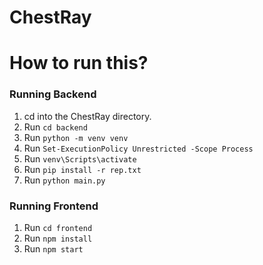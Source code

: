 # ChestRay
# How to run this? 
### Running Backend
1. cd into the ChestRay directory.
2. Run
`cd backend`
3. Run `python -m venv venv`
4. Run `Set-ExecutionPolicy Unrestricted -Scope Process`
5. Run `venv\Scripts\activate`
6. Run `pip install -r rep.txt`
7. Run `python main.py`

### Running Frontend
1. Run `cd frontend`
2. Run `npm install`
3. Run `npm start`
